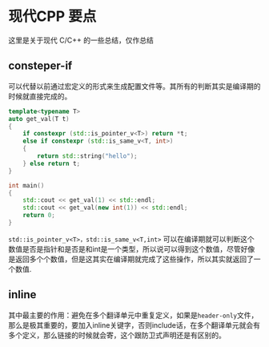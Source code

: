 # 现代CPP 要点

这里是关于现代 C/C++ 的一些总结，仅作总结

## consteper-if

可以代替以前通过宏定义的形式来生成配置文件等。其所有的判断其实是编译期的时候就直接完成的。

```cpp
template<typename T>
auto get_val(T t)
{
    if constexpr (std::is_pointer_v<T>) return *t;
    else if constexpr (std::is_same_v<T, int>)
    {
        return std::string("hello");
    } else return t;
}

int main()
{
    std::cout << get_val(1) << std::endl;
    std::cout << get_val(new int(1)) << std::endl;
    return 0;
}
```

`std::is_pointer_v<T>，std::is_same_v<T,int>` 可以在编译期就可以判断这个数值是否是指针和是否是和int是一个类型，所以说可以得到这个数值，尽管好像是返回多个个数值，但是这其实在编译期就完成了这些操作，所以其实就返回了一个数值.

## inline

其中最主要的作用：避免在多个翻译单元中重复定义，如果是`header-only`文件，那么是极其重要的，要加入inline关键字，否则include话，在多个翻译单元就会有多个定义，那么链接的时候就会寄，这个跟防卫式声明还是有区别的。